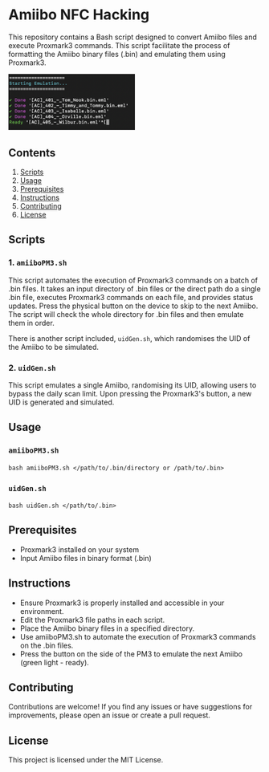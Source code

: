 # Amiibo NFC Hacking

This repository contains a Bash script designed to convert Amiibo files and execute Proxmark3 commands. This script facilitate the process of formatting the Amiibo binary files (.bin) and emulating them using Proxmark3.

<img src="img/example.png" alt="script" title="script" width=50%>

## Contents

1. [Scripts](#scripts)
2. [Usage](#usage)
3. [Prerequisites](#prerequisites)
4. [Instructions](#instructions)
5. [Contributing](#contributing)
6. [License](#license)

## Scripts
### 1. `amiiboPM3.sh`

This script automates the execution of Proxmark3 commands on a batch of .bin files. It takes an input directory of .bin files or the direct path do a single .bin file, executes Proxmark3 commands on each file, and provides status updates. Press the physical button on the device to skip to the next Amiibo. The script will check the whole directory for .bin files and then emulate them in order.  

There is another script included, `uidGen.sh`, which randomises the UID of the Amiibo to be simulated.


### 2. `uidGen.sh`

This script emulates a single Amiibo, randomising  its UID, allowing users to bypass the daily scan limit. Upon pressing the Proxmark3's button, a new UID is generated and simulated.

## Usage
### `amiiboPM3.sh`

```
bash amiiboPM3.sh </path/to/.bin/directory or /path/to/.bin>
```
  
### `uidGen.sh`

```
bash uidGen.sh </path/to/.bin>
```

## Prerequisites

- Proxmark3 installed on your system
- Input Amiibo files in binary format (.bin)

## Instructions

- Ensure Proxmark3 is properly installed and accessible in your environment.
- Edit the Proxmark3 file paths in each script.
- Place the Amiibo binary files in a specified directory.  
- Use amiiboPM3.sh to automate the execution of Proxmark3 commands on the .bin files.  
- Press the button on the side of the PM3 to emulate the next Amiibo (green light - ready).  
 
## Contributing

Contributions are welcome! If you find any issues or have suggestions for improvements, please open an issue or create a pull request.

## License

This project is licensed under the MIT License.
